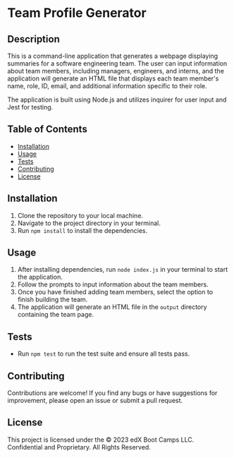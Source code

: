 # Team Profile Generator

## Description
This is a command-line application that generates a webpage displaying summaries for a software engineering team. The user can input information about team members, including managers, engineers, and interns, and the application will generate an HTML file that displays each team member's name, role, ID, email, and additional information specific to their role.

The application is built using Node.js and utilizes inquirer for user input and Jest for testing.

## Table of Contents
- [Installation](#installation)
- [Usage](#usage)
- [Tests](#tests)
- [Contributing](#contributing)
- [License](#license)

## Installation
1. Clone the repository to your local machine.
2. Navigate to the project directory in your terminal.
3. Run `npm install` to install the dependencies.

## Usage
1. After installing dependencies, run `node index.js` in your terminal to start the application.
2. Follow the prompts to input information about the team members.
3. Once you have finished adding team members, select the option to finish building the team.
4. The application will generate an HTML file in the `output` directory containing the team page.

## Tests
- Run `npm test` to run the test suite and ensure all tests pass.

## Contributing
Contributions are welcome! If you find any bugs or have suggestions for improvement, please open an issue or submit a pull request.



## License
This project is licensed under the © 2023 edX Boot Camps LLC. Confidential and Proprietary. All Rights Reserved.
